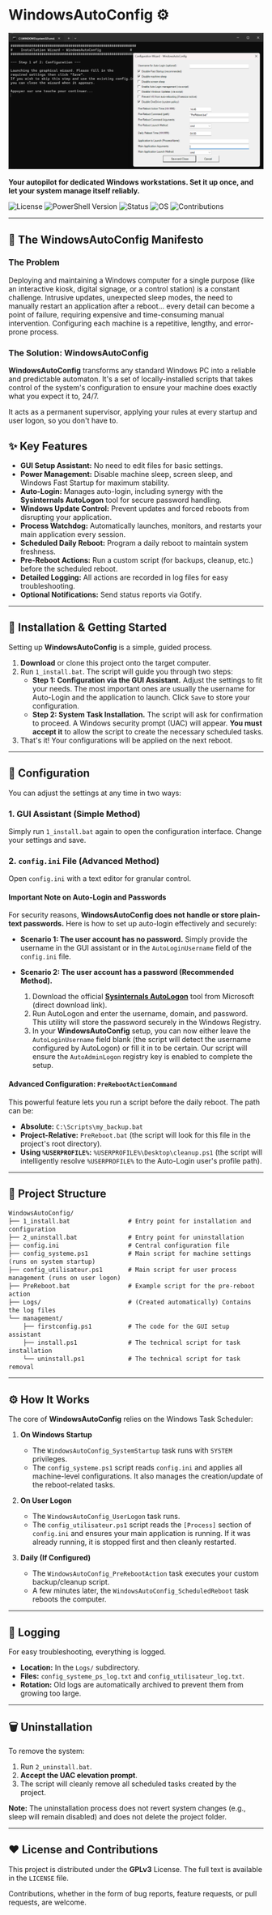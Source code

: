 # WindowsAutoConfig ⚙️

![WindowsAutoConfig Banner](WindowsAutoConfig.png)

**Your autopilot for dedicated Windows workstations. Set it up once, and let your system manage itself reliably.**

![License](https://img.shields.io/badge/License-GPLv3-blue.svg)
![PowerShell Version](https://img.shields.io/badge/PowerShell-5.1%2B-blue)
![Status](https://img.shields.io/badge/Status-Operational-brightgreen.svg)
![OS](https://img.shields.io/badge/OS-Windows_10_|_11-informational)
![Contributions](https://img.shields.io/badge/Contributions-Welcome-brightgreen.svg)

---

## 🎯 The WindowsAutoConfig Manifesto

### The Problem
Deploying and maintaining a Windows computer for a single purpose (like an interactive kiosk, digital signage, or a control station) is a constant challenge. Intrusive updates, unexpected sleep modes, the need to manually restart an application after a reboot... every detail can become a point of failure, requiring expensive and time-consuming manual intervention. Configuring each machine is a repetitive, lengthy, and error-prone process.

### The Solution: WindowsAutoConfig
**WindowsAutoConfig** transforms any standard Windows PC into a reliable and predictable automaton. It's a set of locally-installed scripts that takes control of the system's configuration to ensure your machine does exactly what you expect it to, 24/7.

It acts as a permanent supervisor, applying your rules at every startup and user logon, so you don't have to.

## ✨ Key Features
*   **GUI Setup Assistant:** No need to edit files for basic settings.
*   **Power Management:** Disable machine sleep, screen sleep, and Windows Fast Startup for maximum stability.
*   **Auto-Login:** Manages auto-login, including synergy with the **Sysinternals AutoLogon** tool for secure password handling.
*   **Windows Update Control:** Prevent updates and forced reboots from disrupting your application.
*   **Process Watchdog:** Automatically launches, monitors, and restarts your main application every session.
*   **Scheduled Daily Reboot:** Program a daily reboot to maintain system freshness.
*   **Pre-Reboot Actions:** Run a custom script (for backups, cleanup, etc.) before the scheduled reboot.
*   **Detailed Logging:** All actions are recorded in log files for easy troubleshooting.
*   **Optional Notifications:** Send status reports via Gotify.

---

## 🚀 Installation & Getting Started
Setting up **WindowsAutoConfig** is a simple, guided process.

1.  **Download** or clone this project onto the target computer.
2.  Run `1_install.bat`. The script will guide you through two steps:
    *   **Step 1: Configuration via the GUI Assistant.**
        Adjust the settings to fit your needs. The most important ones are usually the username for Auto-Login and the application to launch. Click `Save` to store your configuration.
    *   **Step 2: System Task Installation.**
        The script will ask for confirmation to proceed. A Windows security prompt (UAC) will appear. **You must accept it** to allow the script to create the necessary scheduled tasks.
3.  That's it! Your configurations will be applied on the next reboot.

---

## 🔧 Configuration
You can adjust the settings at any time in two ways:

### 1. GUI Assistant (Simple Method)
Simply run `1_install.bat` again to open the configuration interface. Change your settings and save.

### 2. `config.ini` File (Advanced Method)
Open `config.ini` with a text editor for granular control.

#### Important Note on Auto-Login and Passwords
For security reasons, **WindowsAutoConfig does not handle or store plain-text passwords.** Here is how to set up auto-login effectively and securely:

*   **Scenario 1: The user account has no password.**
    Simply provide the username in the GUI assistant or in the `AutoLoginUsername` field of the `config.ini` file.

*   **Scenario 2: The user account has a password (Recommended Method).**
    1.  Download the official **[Sysinternals AutoLogon](https://download.sysinternals.com/files/AutoLogon.zip)** tool from Microsoft (direct download link).
    2.  Run AutoLogon and enter the username, domain, and password. This utility will store the password securely in the Windows Registry.
    3.  In your **WindowsAutoConfig** setup, you can now either leave the `AutoLoginUsername` field blank (the script will detect the username configured by AutoLogon) or fill it in to be certain. Our script will ensure the `AutoAdminLogon` registry key is enabled to complete the setup.

#### Advanced Configuration: `PreRebootActionCommand`
This powerful feature lets you run a script before the daily reboot. The path can be:
- **Absolute:** `C:\Scripts\my_backup.bat`
- **Project-Relative:** `PreReboot.bat` (the script will look for this file in the project's root directory).
- **Using `%USERPROFILE%`:** `%USERPROFILE%\Desktop\cleanup.ps1` (the script will intelligently resolve `%USERPROFILE%` to the Auto-Login user's profile path).

---

## 📂 Project Structure
```
WindowsAutoConfig/
├── 1_install.bat                # Entry point for installation and configuration
├── 2_uninstall.bat              # Entry point for uninstallation
├── config.ini                   # Central configuration file
├── config_systeme.ps1           # Main script for machine settings (runs on system startup)
├── config_utilisateur.ps1       # Main script for user process management (runs on user logon)
├── PreReboot.bat                # Example script for the pre-reboot action
├── Logs/                        # (Created automatically) Contains the log files
└── management/
    ├── firstconfig.ps1          # The code for the GUI setup assistant
    ├── install.ps1              # The technical script for task installation
    └── uninstall.ps1            # The technical script for task removal
```

---

## ⚙️ How It Works
The core of **WindowsAutoConfig** relies on the Windows Task Scheduler:

1.  **On Windows Startup**
    *   The `WindowsAutoConfig_SystemStartup` task runs with `SYSTEM` privileges.
    *   The `config_systeme.ps1` script reads `config.ini` and applies all machine-level configurations. It also manages the creation/update of the reboot-related tasks.

2.  **On User Logon**
    *   The `WindowsAutoConfig_UserLogon` task runs.
    *   The `config_utilisateur.ps1` script reads the `[Process]` section of `config.ini` and ensures your main application is running. If it was already running, it is stopped first and then cleanly restarted.

3.  **Daily (If Configured)**
    *   The `WindowsAutoConfig_PreRebootAction` task executes your custom backup/cleanup script.
    *   A few minutes later, the `WindowsAutoConfig_ScheduledReboot` task reboots the computer.

---

## 📄 Logging
For easy troubleshooting, everything is logged.
*   **Location:** In the `Logs/` subdirectory.
*   **Files:** `config_systeme_ps_log.txt` and `config_utilisateur_log.txt`.
*   **Rotation:** Old logs are automatically archived to prevent them from growing too large.

---

## 🗑️ Uninstallation
To remove the system:
1.  Run `2_uninstall.bat`.
2.  **Accept the UAC elevation prompt**.
3.  The script will cleanly remove all scheduled tasks created by the project.

**Note:** The uninstallation process does not revert system changes (e.g., sleep will remain disabled) and does not delete the project folder.

---

## ❤️ License and Contributions
This project is distributed under the **GPLv3** License. The full text is available in the `LICENSE` file.

Contributions, whether in the form of bug reports, feature requests, or pull requests, are welcome.